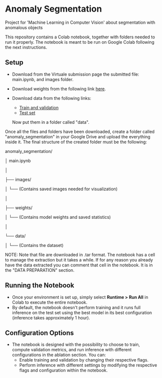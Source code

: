 # Anomaly Segmentation
Project for 'Machine Learning in Computer Vision' about segmentation with anomalous objects

This repository contains a Colab notebook, together with folders needed to run it properly.
The notebook is meant to be run on Google Colab following the next instructions.

## Setup
- Download from the Virtuale submission page the submitted file: main.ipynb, and images folder.
- Download weights from the following link [here](https://liveunibo-my.sharepoint.com/:f:/g/personal/mattia_gualandi2_studio_unibo_it/Elw7eSBUn6lAmBM6KN308mIBiQmbeXD85AHo1OL6YQxZGA?e=nNsc2s).
- Download data from the following links:
   - [Train and validation](https://people.eecs.berkeley.edu/~hendrycks/streethazards_train.tar)
   - [Test set](https://people.eecs.berkeley.edu/~hendrycks/streethazards_test.tar)
     
   Now put them in a folder called "data".

Once all the files and folders have been downloaded, create a folder called "anomaly_segmentation" in your Google Drive and upload the everything inside it.
The final structure of the created folder must be the following:

anomaly_segmentation/

│   main.ipynb

│

├── images/

│   └── (Contains saved images needed for visualization)

│

├── weights/

│   └── (Contains model weights and saved statistics)

│

└── data/

│   └── (Contains the dataset)

NOTE: Note that file are downloaded in .tar format. The notebook has a cell to manage the extraction but it takes a while.
If for any reason you already have the data extracted you can comment that cell in the notebook. It is in the "DATA PREPARATION" section.

## Running the Notebook

- Once your environment is set up, simply select **Runtime > Run All** in Colab to execute the entire notebook.
- By default, the notebook doesn't perform training and it runs full inference on the test set using the best model in its best configuration (inference takes approximately 1 hour).

## Configuration Options

- The notebook is designed with the possibility to choose to train, compute validation metrics, and run inference with different configurations in the ablation section. 
You can:
  - Enable training and validation by changing their respective flags.
  - Perform inference with different settings by modifying the respective flags and configuration within the notebook.

